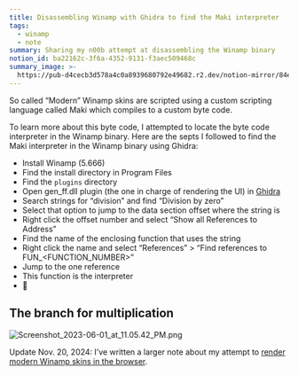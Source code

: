 ```yaml
---
title: Disassembling Winamp with Ghidra to find the Maki interpreter
tags:
  - winamp
  - note
summary: Sharing my n00b attempt at disassembling the Winamp binary
notion_id: ba22162c-3f6a-4352-9131-f3aec509468c
summary_image: >-
  https://pub-d4cecb3d578a4c0a8939680792e49682.r2.dev/notion-mirror/84ebb48c-616a-4f51-ae9a-991a4e0a7e9b/699a3d15-bbbe-41c0-b824-5219276d04d3/Screenshot_2023-06-01_at_11.05.42_PM.png
---
```

So called “Modern” Winamp skins are scripted using a custom scripting language called Maki which compiles to a custom byte code.

To learn more about this byte code, I attempted to locate the byte code interpreter in the Winamp binary. Here are the septs I followed to find the Maki interpreter in the Winamp binary using Ghidra:

- Install Winamp (5.666)
- Find the install directory in Program Files
- Find the `plugins` directory
- Open gen\_ff.dll plugin (the one in charge of rendering the UI) in [Ghidra](https://ghidra-sre.org/)
- Search strings for “division” and find “Division by zero”
- Select that option to jump to the data section offset where the string is
- Right click the offset number and select “Show all References to Address”
- Find the name of the enclosing function that uses the string
- Right click the name and select “References” > “Find references to FUN\_\<FUNCTION\_NUMBER>”
- Jump to the one reference
- This function is the interpreter
- 🎉

## The branch for multiplication

![Screenshot\_2023-06-01\_at\_11.05.42\_PM.png](https://pub-d4cecb3d578a4c0a8939680792e49682.r2.dev/notion-mirror/84ebb48c-616a-4f51-ae9a-991a4e0a7e9b/699a3d15-bbbe-41c0-b824-5219276d04d3/Screenshot_2023-06-01_at_11.05.42_PM.png)

Update Nov. 20, 2024: I’ve written a larger note about my attempt to [render modern Winamp skins in the browser](https://jordaneldredge.com/notes/webamp-modern/).
